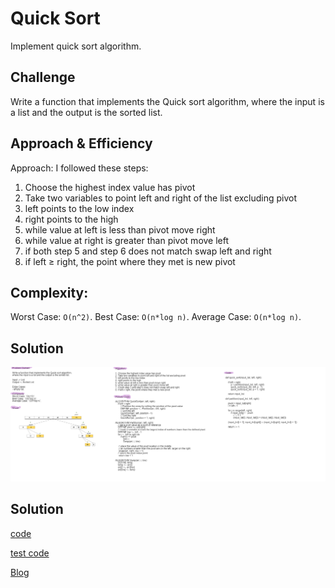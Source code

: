 # Quick Sort
Implement quick sort algorithm.

## Challenge
Write a function that implements the Quick sort algorithm, where the input is a list and the output is the sorted list.

## Approach & Efficiency
Approach: I followed these steps: 
1. Choose the highest index value has pivot
2. Take two variables to point left and right of the list excluding pivot
3. left points to the low index
4. right points to the high
5. while value at left is less than pivot move right
6. while value at right is greater than pivot move left
7. if both step 5 and step 6 does not match swap left and right
8. if left ≥ right, the point where they met is new pivot

## Complexity: 
Worst Case: `O(n^2)`.
Best Case: `O(n*log n)`.
Average Case: `O(n*log n)`.

## Solution
![Whiteboard](quick_sort.png)


## Solution

[code](https://github.com/Abdullah-AlSawalmeh/data-structures-and-algorithms/blob/main/challenges/challenges/quick_sort.py)

[test code](https://github.com/Abdullah-AlSawalmeh/data-structures-and-algorithms/blob/main/challenges/tests/test_challenges.py)

[Blog](https://github.com/Abdullah-AlSawalmeh/data-structures-and-algorithms/blob/main/challenges/challenges/whiteboards/quick_sort_article.md)